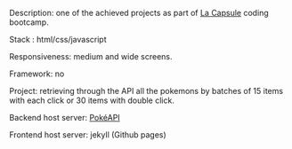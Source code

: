 Description: one of the achieved projects as part of [La Capsule](https://www.lacapsule.academy/code-for-business/part-time) coding bootcamp.

Stack : html/css/javascript

Responsiveness: medium and wide screens.

Framework: no

Project: retrieving through the API all the pokemons by batches of 15 items with each click or 30 items with double click.

Backend host server: [PokéAPI](https://pokeapi.co/) 

Frontend host server: jekyll (Github pages)
